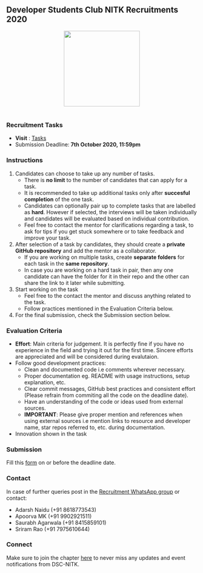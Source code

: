 ## Developer Students Club NITK Recruitments 2020

<p align="center"> 
	<img src='https://pbs.twimg.com/profile_images/1113306097912242176/WqWKUUtt.png' width=200> 
</p>

#
### Recruitment Tasks
* **Visit** : [Tasks](https://github.com/WebClub-NITK/DSC-NITK-Recruitments-2020/blob/master/RECRUITMENT_TASKS_2020.md)
* Submission Deadline: **7th October 2020, 11:59pm**

### Instructions
1. Candidates can choose to take up any number of tasks.
	* There is **no limit** to the number of candidates that can apply for a task.
	* It is recommended to take up additional tasks only after **succesful completion** of the one task.  
 	* Candidates can optionally pair up to complete tasks that are labelled as **hard**. However if selected, the interviews will be taken individually and candidates will be evaluated based on individual contribution.  
	* Feel free to contact the mentor for clarifications regarding a task, to ask for tips if you get stuck somewhere or to take feedback and improve your task.
3. After selection of a task by candidates, they should create a **private GitHub repository** and add the mentor as a collaborator.
	* If you are working on multiple tasks, create **separate folders** for each task in the **same repository**.
	* In case you are working on a hard task in pair, then any one candidate can have the folder for it in their repo and the other can share the link to it later while submitting.
4. Start working on the task
	* Feel free to the contact the mentor and discuss anything related to the task.
	* Follow practices mentioned in the Evaluation Criteria below.
5. For the final submission, check the Submission section below.

### Evaluation Criteria
* **Effort**: Main criteria for judgement. It is perfectly fine if you have no experience in the field and trying it out for the first time. Sincere efforts are appreciated and will be considered during evalutaion.
* Follow good development practices:
	* Clean and documented code i.e comments wherever necessary.
	* Proper documentation eg. README with usage instructions, setup explanation, etc. 
	* Clear commit messages, GitHub best practices and consistent effort (Please refrain from commiting all the code on the deadline date).
	* Have an understanding of the code or ideas used from external sources.
	* **IMPORTANT**: Please give proper mention and references when using external sources i.e mention links to resource and developer name, star repos referred to, etc. during documentation.
* Innovation shown in the task


### Submission
Fill this [form](https://forms.gle/rmiPmqeVNBueTHyB9) on or before the deadline date.

### Contact
In case of further queries post in the [Recruitment WhatsApp group](https://chat.whatsapp.com/Fy0VXnL0JfJFLytBiJfiuQ) or contact:
* Adarsh Naidu (+91 8618773543)
* Apoorva MK (+91 9902921511) 
* Saurabh Agarwala (+91 8415859101)
* Sriram Rao (+91 7975610644)

### Connect
Make sure to join the chapter [here](https://dsc.community.dev/national-institute-of-technology-karnataka/) to never miss any updates and event notifications from DSC-NITK.
